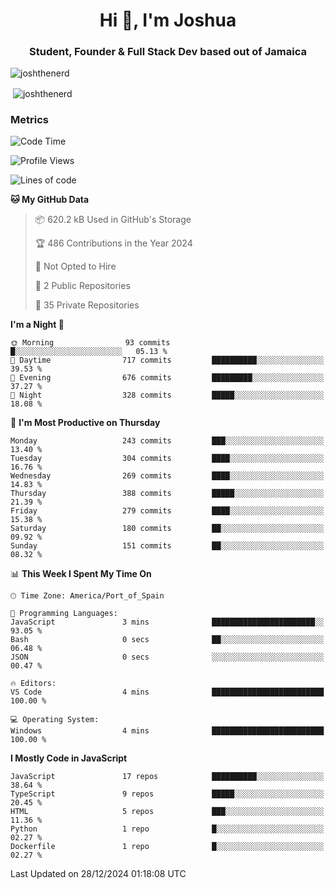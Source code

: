 <h1 align="center">Hi 👋, I'm Joshua</h1>
<h3 align="center">Student, Founder & Full Stack Dev based out of Jamaica</h3>

<p align="left"> <img src="https://komarev.com/ghpvc/?username=JoshTheDeveloperr" alt="joshthenerd" /> </p>

<p>&nbsp;<img align="center" src="https://github-readme-stats.vercel.app/api?username=JoshTheDeveloperr&show_icons=true&count_private=true" alt="joshthenerd" /></p>

### Metrics

<!--START_SECTION:waka-->
![Code Time](http://img.shields.io/badge/Code%20Time-1%2C049%20hrs%2056%20mins-blue)

![Profile Views](http://img.shields.io/badge/Profile%20Views-0-blue)

![Lines of code](https://img.shields.io/badge/From%20Hello%20World%20I%27ve%20Written-3.6%20million%20lines%20of%20code-blue)

**🐱 My GitHub Data** 

> 📦 620.2 kB Used in GitHub's Storage 
 > 
> 🏆 486 Contributions in the Year 2024
 > 
> 🚫 Not Opted to Hire
 > 
> 📜 2 Public Repositories 
 > 
> 🔑 35 Private Repositories 
 > 
**I'm a Night 🦉** 

```text
🌞 Morning                93 commits          █░░░░░░░░░░░░░░░░░░░░░░░░   05.13 % 
🌆 Daytime                717 commits         ██████████░░░░░░░░░░░░░░░   39.53 % 
🌃 Evening                676 commits         █████████░░░░░░░░░░░░░░░░   37.27 % 
🌙 Night                  328 commits         █████░░░░░░░░░░░░░░░░░░░░   18.08 % 
```
📅 **I'm Most Productive on Thursday** 

```text
Monday                   243 commits         ███░░░░░░░░░░░░░░░░░░░░░░   13.40 % 
Tuesday                  304 commits         ████░░░░░░░░░░░░░░░░░░░░░   16.76 % 
Wednesday                269 commits         ████░░░░░░░░░░░░░░░░░░░░░   14.83 % 
Thursday                 388 commits         █████░░░░░░░░░░░░░░░░░░░░   21.39 % 
Friday                   279 commits         ████░░░░░░░░░░░░░░░░░░░░░   15.38 % 
Saturday                 180 commits         ██░░░░░░░░░░░░░░░░░░░░░░░   09.92 % 
Sunday                   151 commits         ██░░░░░░░░░░░░░░░░░░░░░░░   08.32 % 
```


📊 **This Week I Spent My Time On** 

```text
🕑︎ Time Zone: America/Port_of_Spain

💬 Programming Languages: 
JavaScript               3 mins              ███████████████████████░░   93.05 % 
Bash                     0 secs              ██░░░░░░░░░░░░░░░░░░░░░░░   06.48 % 
JSON                     0 secs              ░░░░░░░░░░░░░░░░░░░░░░░░░   00.47 % 

🔥 Editors: 
VS Code                  4 mins              █████████████████████████   100.00 % 

💻 Operating System: 
Windows                  4 mins              █████████████████████████   100.00 % 
```

**I Mostly Code in JavaScript** 

```text
JavaScript               17 repos            ██████████░░░░░░░░░░░░░░░   38.64 % 
TypeScript               9 repos             █████░░░░░░░░░░░░░░░░░░░░   20.45 % 
HTML                     5 repos             ███░░░░░░░░░░░░░░░░░░░░░░   11.36 % 
Python                   1 repo              █░░░░░░░░░░░░░░░░░░░░░░░░   02.27 % 
Dockerfile               1 repo              █░░░░░░░░░░░░░░░░░░░░░░░░   02.27 % 
```




 Last Updated on 28/12/2024 01:18:08 UTC
<!--END_SECTION:waka-->
